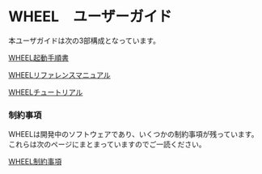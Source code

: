 # WHEEL　ユーザーガイド
本ユーザガイドは次の3部構成となっています。

[WHEEL起動手順書](1_WHEEL_introduction/how_to_boot/boot.md)

[WHEELリファレンスマニュアル](2_WHEEL_manual/0_readme.md)

[WHEELチュートリアル](3_WHEEL_tutorial/0_readme.md)

### 制約事項
WHEELは開発中のソフトウェアであり、いくつかの制約事項が残っています。
これらは次のページにまとまっていますのでご一読ください。

[WHEEL制約事項](4_ATTENTION/ATTENTION.md)

